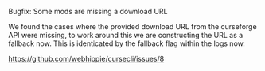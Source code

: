 Bugfix: Some mods are missing a download URL

We found the cases where the provided download URL from the curseforge API were
missing, to work around this we are constructing the URL as a fallback now. This
is identicated by the fallback flag within the logs now.

https://github.com/webhippie/cursecli/issues/8
